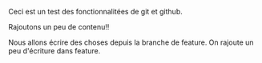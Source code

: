 Ceci est un test des fonctionnalitées de git et github.


Rajoutons un peu de contenu!!



Nous allons écrire des choses depuis la branche de feature.
On rajoute un peu d'écriture dans feature.
